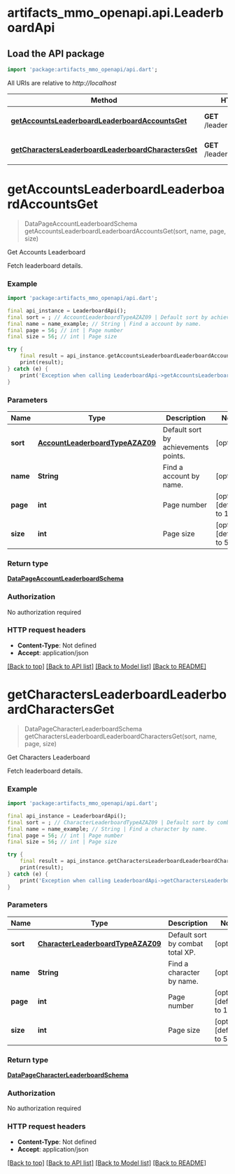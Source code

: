 # artifacts_mmo_openapi.api.LeaderboardApi

## Load the API package
```dart
import 'package:artifacts_mmo_openapi/api.dart';
```

All URIs are relative to *http://localhost*

Method | HTTP request | Description
------------- | ------------- | -------------
[**getAccountsLeaderboardLeaderboardAccountsGet**](LeaderboardApi.md#getaccountsleaderboardleaderboardaccountsget) | **GET** /leaderboard/accounts | Get Accounts Leaderboard
[**getCharactersLeaderboardLeaderboardCharactersGet**](LeaderboardApi.md#getcharactersleaderboardleaderboardcharactersget) | **GET** /leaderboard/characters | Get Characters Leaderboard


# **getAccountsLeaderboardLeaderboardAccountsGet**
> DataPageAccountLeaderboardSchema getAccountsLeaderboardLeaderboardAccountsGet(sort, name, page, size)

Get Accounts Leaderboard

Fetch leaderboard details.

### Example
```dart
import 'package:artifacts_mmo_openapi/api.dart';

final api_instance = LeaderboardApi();
final sort = ; // AccountLeaderboardTypeAZAZ09 | Default sort by achievements points.
final name = name_example; // String | Find a account by name.
final page = 56; // int | Page number
final size = 56; // int | Page size

try {
    final result = api_instance.getAccountsLeaderboardLeaderboardAccountsGet(sort, name, page, size);
    print(result);
} catch (e) {
    print('Exception when calling LeaderboardApi->getAccountsLeaderboardLeaderboardAccountsGet: $e\n');
}
```

### Parameters

Name | Type | Description  | Notes
------------- | ------------- | ------------- | -------------
 **sort** | [**AccountLeaderboardTypeAZAZ09**](.md)| Default sort by achievements points. | [optional] 
 **name** | **String**| Find a account by name. | [optional] 
 **page** | **int**| Page number | [optional] [default to 1]
 **size** | **int**| Page size | [optional] [default to 50]

### Return type

[**DataPageAccountLeaderboardSchema**](DataPageAccountLeaderboardSchema.md)

### Authorization

No authorization required

### HTTP request headers

 - **Content-Type**: Not defined
 - **Accept**: application/json

[[Back to top]](#) [[Back to API list]](../README.md#documentation-for-api-endpoints) [[Back to Model list]](../README.md#documentation-for-models) [[Back to README]](../README.md)

# **getCharactersLeaderboardLeaderboardCharactersGet**
> DataPageCharacterLeaderboardSchema getCharactersLeaderboardLeaderboardCharactersGet(sort, name, page, size)

Get Characters Leaderboard

Fetch leaderboard details.

### Example
```dart
import 'package:artifacts_mmo_openapi/api.dart';

final api_instance = LeaderboardApi();
final sort = ; // CharacterLeaderboardTypeAZAZ09 | Default sort by combat total XP.
final name = name_example; // String | Find a character by name.
final page = 56; // int | Page number
final size = 56; // int | Page size

try {
    final result = api_instance.getCharactersLeaderboardLeaderboardCharactersGet(sort, name, page, size);
    print(result);
} catch (e) {
    print('Exception when calling LeaderboardApi->getCharactersLeaderboardLeaderboardCharactersGet: $e\n');
}
```

### Parameters

Name | Type | Description  | Notes
------------- | ------------- | ------------- | -------------
 **sort** | [**CharacterLeaderboardTypeAZAZ09**](.md)| Default sort by combat total XP. | [optional] 
 **name** | **String**| Find a character by name. | [optional] 
 **page** | **int**| Page number | [optional] [default to 1]
 **size** | **int**| Page size | [optional] [default to 50]

### Return type

[**DataPageCharacterLeaderboardSchema**](DataPageCharacterLeaderboardSchema.md)

### Authorization

No authorization required

### HTTP request headers

 - **Content-Type**: Not defined
 - **Accept**: application/json

[[Back to top]](#) [[Back to API list]](../README.md#documentation-for-api-endpoints) [[Back to Model list]](../README.md#documentation-for-models) [[Back to README]](../README.md)

